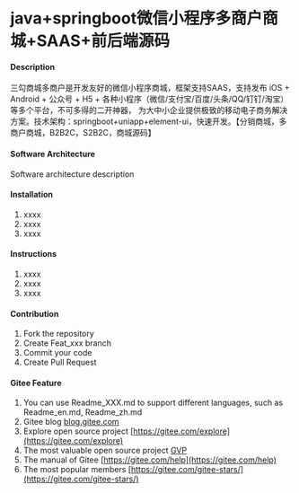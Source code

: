 # java+springboot微信小程序多商户商城+SAAS+前后端源码

#### Description
三勾商城多商户是开发友好的微信小程序商城，框架支持SAAS，支持发布 iOS + Android + 公众号 + H5 + 各种小程序（微信/支付宝/百度/头条/QQ/钉钉/淘宝）等多个平台，不可多得的二开神器， 为大中小企业提供极致的移动电子商务解决方案。技术架构：springboot+uniapp+element-ui，快速开发。【分销商城，多商户商城，B2B2C，S2B2C，商城源码】

#### Software Architecture
Software architecture description

#### Installation

1.  xxxx
2.  xxxx
3.  xxxx

#### Instructions

1.  xxxx
2.  xxxx
3.  xxxx

#### Contribution

1.  Fork the repository
2.  Create Feat_xxx branch
3.  Commit your code
4.  Create Pull Request


#### Gitee Feature

1.  You can use Readme\_XXX.md to support different languages, such as Readme\_en.md, Readme\_zh.md
2.  Gitee blog [blog.gitee.com](https://blog.gitee.com)
3.  Explore open source project [https://gitee.com/explore](https://gitee.com/explore)
4.  The most valuable open source project [GVP](https://gitee.com/gvp)
5.  The manual of Gitee [https://gitee.com/help](https://gitee.com/help)
6.  The most popular members  [https://gitee.com/gitee-stars/](https://gitee.com/gitee-stars/)
